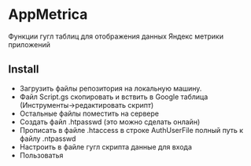 # AppMetrica

Функции гугл таблиц для отображения данных Яндекс метрики приложений

## Install

- Загрузить файлы репозитория на локальную машину.
- Файл Script.gs скопировать и вствить в Google таблица (Инструменты->редактировать скрипт)
- Остальные файлы поместить на сервере
- Создать файл .htpasswd (это можно сделать онлайн)
- Прописать в файле .htaccess в строке AuthUserFile полный путь к файлу .ntpasswd
- Настроить в файле гугл скрипта данные для входа
- Пользоватья

